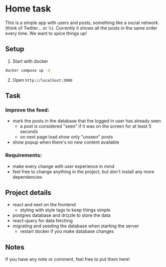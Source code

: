 # Home task

This is a simple app with users and posts, something like a social network. (think of Twitter... or 𝕏). Currently it shows all the posts in the same order every time. We want to spice things up!

## Setup

1. Start with docker

```bash
docker compose up -d
```

2. Open `http://localhost:3000`

## Task

### Improve the feed:

- mark the posts in the database that the logged in user has already seen
  - a post is considered "seen" if it was on the screen for at least 5 seconds
  - on next page load show only "unseen" posts
- show popup when there's no new content available

### Requirements:

- make every change with user experience in mind
- feel free to change anything in the project, but don't install any more dependencies

## Project details

- react and next on the frontend
  - styling with style tags to keep things simple
- postgres database and drizzle to store the data
- react-query for data fetching
- migrating and seeding the database when starting the server
  - restart docker if you make database changes

## Notes

If you have any note or comment, feel free to put them here!

